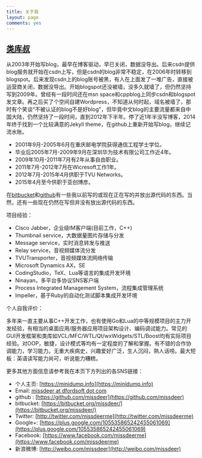 ```yaml
---
title: 关于我
layout: page
comments: yes
---
```

  
## [类库叔](https://about.me/missdeer) 

从2003年开始写blog，最早在博客驱动，早已关闭，数据没导出。后来csdn提供blog服务就开始在csdn上写，但是csdn的blog非常不稳定，在2006年时转移到blogspot。后来发现csdn上的blog账号被黑，有人在上面发了一堆广告，直接被运营商关闭，数据没导出。开始blogspot还没被墙，没多久就墙了，但仍然坚持写到2009年。曾经有一段时间还在msn space和cppblog上同步csdn和blogspot发文章。再之后买了个空间自建Wordpress，不知道从何时起，域名被墙了，那时有个笑谈“不被认证的blog不是好blog”，但毕竟中文blog的主要流量都来自中国大陆，仍然坚持了一段时间，直到2012年下半年。停了近1年半没写博客，2014年终于找到一个比较满意的Jekyll theme，在github上重新开始写blog，继续记流水账。

- 2001年9月-2005年6月在重庆邮电学院获得通信工程学士学位。
- 毕业后2005年7月-2009年9月在深圳华为技术有限公司工作近4年。
- 2009年10月-2011年7月有2年从事自由职业。
- 2011年7月-2012年7月在Wicresoft工作1年。
- 2012年7月-2015年4月供职于TVU Networks。
- 2015年4月至今供职于亚创博彦。

在[bitbucket](https://bitbucket.org/missdeer)和[github](https://github.com/missdeer)有一些我以前写的或现在正在写的并放出源代码的东西。当然，还有一些现在仍然在写但并没有放出源代码的东西。

项目经验：

- Cisco Jabber，企业级IM客户端(目前工作，C++)
- Thumbnail service，大数据量图片存储与分发
- Message service，实时消息转发与推送
- Relay service，音视频媒体流分发
- TVUTransporter，音视频媒体流网络传输
- Microsoft Dynamics AX，SE
- CodingStudio，TeX、Lua等语言的集成开发环境
- Ninayan，多平台多协议SNS客户端
- Process Integrated Management System，流程集成管理系统
- Impeller，基于Ruby的自动化测试脚本集成开发环境

个人自我评价：

多年来一直主要从事C++开发工作，也有使用Go和Lua的中等规模项目的主力开发经验，有相当的桌面应用/服务器应用项目架构设计、编码调试能力。常见的GUI开发框架和类库如VCL/MFC/WTL/Qt/wxWidgets/STL/Boost均有实际项目经验。对OOP，敏捷，设计模式等均有一定程度的了解和掌握。有不错的合作协调能力，学习能力。无重大疾病史，兴趣爱好广泛，生人沉闷，熟人话唠。最大短板：英语读写能力尚可，听说能力糟糕。

更多其他方面信息请参考我在本页下方列出的各SNS链接：

* 个人主页: [https://minidump.info](https://minidump.info)
* Email: [missdeer at dfordsoft dot com](mailto:missdeer@dfordsoft.com)      
* github : [https://github.com/missdeer](https://github.com/missdeer)   
* bitbucket: [https://bitbucket.org/missdeer/](https://bitbucket.org/missdeer/)
* Twitter: [http://twitter.com/missdeerme](http://twitter.com/missdeerme)      
* Google+: [https://plus.google.com/105535865242455061069](https://plus.google.com/105535865242455061069)
* Facebook: [https://www.facebook.com/missdeerme](https://www.facebook.com/missdeerme)
* 新浪微博: [http://weibo.com/missdeer](http://weibo.com/missdeer)      

